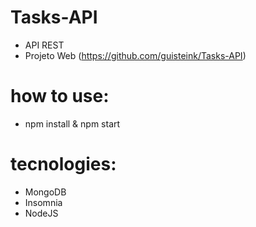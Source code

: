 # Tasks-API
 - API REST 
 - Projeto Web (https://github.com/guisteink/Tasks-API)

# how to use:
 - npm install & npm start
 
# tecnologies:
  - MongoDB
  - Insomnia
  - NodeJS
